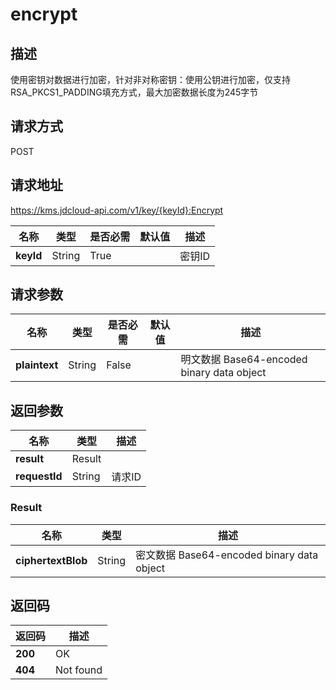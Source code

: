 # encrypt


## 描述
使用密钥对数据进行加密，针对非对称密钥：使用公钥进行加密，仅支持RSA_PKCS1_PADDING填充方式，最大加密数据长度为245字节

## 请求方式
POST

## 请求地址
https://kms.jdcloud-api.com/v1/key/{keyId}:Encrypt

|名称|类型|是否必需|默认值|描述|
|---|---|---|---|---|
|**keyId**|String|True| |密钥ID|

## 请求参数
|名称|类型|是否必需|默认值|描述|
|---|---|---|---|---|
|**plaintext**|String|False| |明文数据 Base64-encoded binary data object|


## 返回参数
|名称|类型|描述|
|---|---|---|
|**result**|Result| |
|**requestId**|String|请求ID|

### <div id="Result">Result</div>
|名称|类型|描述|
|---|---|---|
|**ciphertextBlob**|String|密文数据 Base64-encoded binary data object|

## 返回码
|返回码|描述|
|---|---|
|**200**|OK|
|**404**|Not found|
